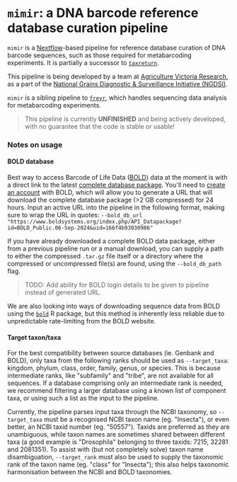 # `mimir`: a DNA barcode reference database curation pipeline

`mimir` is a [Nextflow](https://www.nextflow.io/docs/latest/index.html)-based pipeline for reference database curation of DNA barcode sequences, such as those required for metabarcoding experiments. It is partially a successor to [`taxreturn`](https://github.com/alexpiper/taxreturn).

This pipeline is being developed by a team at [Agriculture Victoria Research](https://agriculture.vic.gov.au/), as a part of the [National Grains Diagnostic & Surveillance Initiative (NGDSI)](https://grdc.com.au/grdc-investments/investments/investment?code=DEE2305-004RTX). 

`mimir` is a sibling pipeline to [`freyr`](https://github.com/AVR-biosecurity-bioinformatics/freyr), which handles sequencing data analysis for metabarcoding experiments. 

> This pipeline is currently **UNFINISHED** and being actively developed, with no guarantee that the code is stable or usable!




### Notes on usage

#### BOLD database 

Best way to access Barcode of Life Data ([BOLD](https://www.boldsystems.org/index.php)) data at the moment is with a direct link to the latest [complete database package](https://bench.boldsystems.org/index.php/datapackages/Latest). You'll need to [create an account](https://bench.boldsystems.org/index.php/MAS_Management_NewUserApp) with BOLD, which will allow you to generate a URL that will download the complete database package (>2 GB compressed) for 24 hours. Input an active URL into the pipeline in the following format, making sure to wrap the URL in quotes: `--bold_db_url "https://www.boldsystems.org/index.php/API_Datapackage?id=BOLD_Public.06-Sep-2024&uid=166f4b93030986"`

If you have already downloaded a complete BOLD data package, either from a previous pipeline run or a manual download, you can supply a path to either the compressed `.tar.gz` file itself or a directory where the compressed or uncompressed file(s) are found, using the `--bold_db_path` flag. 

> TODO: Add ability for BOLD login details to be given to pipeline instead of generated URL.  

We are also looking into ways of downloading sequence data from BOLD using the [`bold`](https://docs.ropensci.org/bold/index.html) R package, but this method is inherently less reliable due to unpredictable rate-limiting from the BOLD website. 

#### Target taxon/taxa

For the best compatibility between source databases (ie. Genbank and BOLD), only taxa from the following ranks should be used as `--target_taxa`: kingdom, phylum, class, order, family, genus, or species. This is because intermediate ranks, like "subfamily" and "tribe", are not available for all sequences. If a database comprising only an intermediate rank is needed, we recommend filtering a larger database using a known list of component taxa, or using such a list as the input to the pipeline. 

Currently, the pipeline parses input taxa through the NCBI taxonomy, so `--target_taxa` must be a recognised NCBI taxon name (eg. "Insecta"), or even better, an NCBI taxid number (eg. "50557"). Taxids are preferred as they are unambiguous, while taxon names are sometimes shared between different taxa (a good example is "Drosophila" belonging to three taxids: 7215, 32281 and 2081351). To assist with (but not completely solve) taxon name disambiguation, `--target_rank` must also be used to supply the taxonomic rank of the taxon name (eg. "class" for "Insecta"); this also helps taxonomic harmonisation between the NCBI and BOLD taxonomies. 